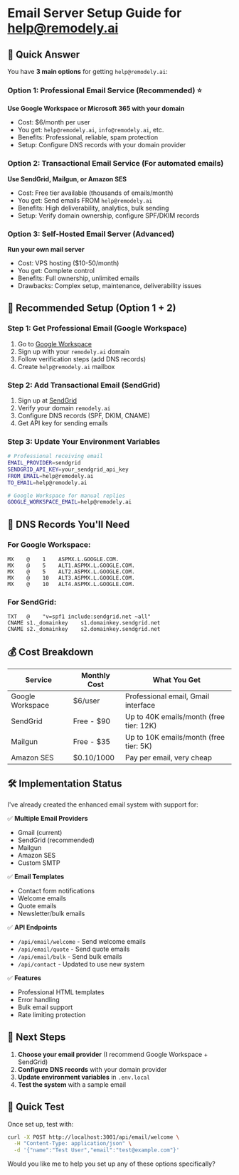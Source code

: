 # Email Server Setup Guide for help@remodely.ai

## 🎯 Quick Answer
You have **3 main options** for getting `help@remodely.ai`:

### Option 1: Professional Email Service (Recommended) ⭐
**Use Google Workspace or Microsoft 365 with your domain**
- Cost: $6/month per user
- You get: `help@remodely.ai`, `info@remodely.ai`, etc.
- Benefits: Professional, reliable, spam protection
- Setup: Configure DNS records with your domain provider

### Option 2: Transactional Email Service (For automated emails)
**Use SendGrid, Mailgun, or Amazon SES**
- Cost: Free tier available (thousands of emails/month)
- You get: Send emails FROM `help@remodely.ai`
- Benefits: High deliverability, analytics, bulk sending
- Setup: Verify domain ownership, configure SPF/DKIM records

### Option 3: Self-Hosted Email Server (Advanced)
**Run your own mail server**
- Cost: VPS hosting ($10-50/month)
- You get: Complete control
- Benefits: Full ownership, unlimited emails
- Drawbacks: Complex setup, maintenance, deliverability issues

## 🚀 Recommended Setup (Option 1 + 2)

### Step 1: Get Professional Email (Google Workspace)
1. Go to [Google Workspace](https://workspace.google.com)
2. Sign up with your `remodely.ai` domain
3. Follow verification steps (add DNS records)
4. Create `help@remodely.ai` mailbox

### Step 2: Add Transactional Email (SendGrid)
1. Sign up at [SendGrid](https://sendgrid.com)
2. Verify your domain `remodely.ai`
3. Configure DNS records (SPF, DKIM, CNAME)
4. Get API key for sending emails

### Step 3: Update Your Environment Variables
```bash
# Professional receiving email
EMAIL_PROVIDER=sendgrid
SENDGRID_API_KEY=your_sendgrid_api_key
FROM_EMAIL=help@remodely.ai
TO_EMAIL=help@remodely.ai

# Google Workspace for manual replies
GOOGLE_WORKSPACE_EMAIL=help@remodely.ai
```

## 📧 DNS Records You'll Need

### For Google Workspace:
```
MX    @    1    ASPMX.L.GOOGLE.COM.
MX    @    5    ALT1.ASPMX.L.GOOGLE.COM.
MX    @    5    ALT2.ASPMX.L.GOOGLE.COM.
MX    @    10   ALT3.ASPMX.L.GOOGLE.COM.
MX    @    10   ALT4.ASPMX.L.GOOGLE.COM.
```

### For SendGrid:
```
TXT   @    "v=spf1 include:sendgrid.net ~all"
CNAME s1._domainkey    s1.domainkey.sendgrid.net
CNAME s2._domainkey    s2.domainkey.sendgrid.net
```

## 💰 Cost Breakdown

| Service | Monthly Cost | What You Get |
|---------|-------------|--------------|
| Google Workspace | $6/user | Professional email, Gmail interface |
| SendGrid | Free - $90 | Up to 40K emails/month (free tier: 12K) |
| Mailgun | Free - $35 | Up to 10K emails/month (free tier: 5K) |
| Amazon SES | $0.10/1000 | Pay per email, very cheap |

## 🛠️ Implementation Status

I've already created the enhanced email system with support for:

✅ **Multiple Email Providers**
- Gmail (current)
- SendGrid (recommended)
- Mailgun
- Amazon SES
- Custom SMTP

✅ **Email Templates**
- Contact form notifications
- Welcome emails
- Quote emails
- Newsletter/bulk emails

✅ **API Endpoints**
- `/api/email/welcome` - Send welcome emails
- `/api/email/quote` - Send quote emails
- `/api/email/bulk` - Send bulk emails
- `/api/contact` - Updated to use new system

✅ **Features**
- Professional HTML templates
- Error handling
- Bulk email support
- Rate limiting protection

## 🎯 Next Steps

1. **Choose your email provider** (I recommend Google Workspace + SendGrid)
2. **Configure DNS records** with your domain provider
3. **Update environment variables** in `.env.local`
4. **Test the system** with a sample email

## 🔧 Quick Test

Once set up, test with:
```bash
curl -X POST http://localhost:3001/api/email/welcome \
  -H "Content-Type: application/json" \
  -d '{"name":"Test User","email":"test@example.com"}'
```

Would you like me to help you set up any of these options specifically?
